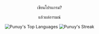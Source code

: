 <div align="center">
เขียนโปรแกรม?

แล้วแต่อารมณ์

![Punuy's Top Languages](https://github-readme-stats.vercel.app/api/top-langs/?username=Punuy&langs_count=8&theme=dark&show_icons=true&hide_border=true&layout=compact)
![Punuy's Streak](https://github-readme-streak-stats.herokuapp.com/?user=Punuy&theme=dark&hide_border=true)
</div>
